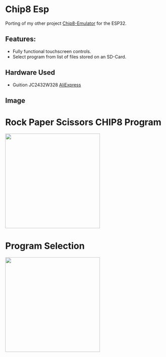 # Chip8 Esp

Porting of my other project [Chip8-Emulator](https://github.com/Bertus-W/chip8-emulator) for the ESP32.

## Features:
- Fully functional touchscreen controls.
- Select program from list of files stored on an SD-Card.

## Hardware Used
- Guition JC2432W328 [AliExpress](https://nl.aliexpress.com/item/1005006948064622.html)

## Image

# Rock Paper Scissors CHIP8 Program
<img src="https://github.com/user-attachments/assets/b15098f9-71be-4ee1-9600-3d125c810091" width="300">

# Program Selection
<img src="https://github.com/user-attachments/assets/fa4cef54-7ae9-4282-b09e-e0dd202472a8" width="300">


